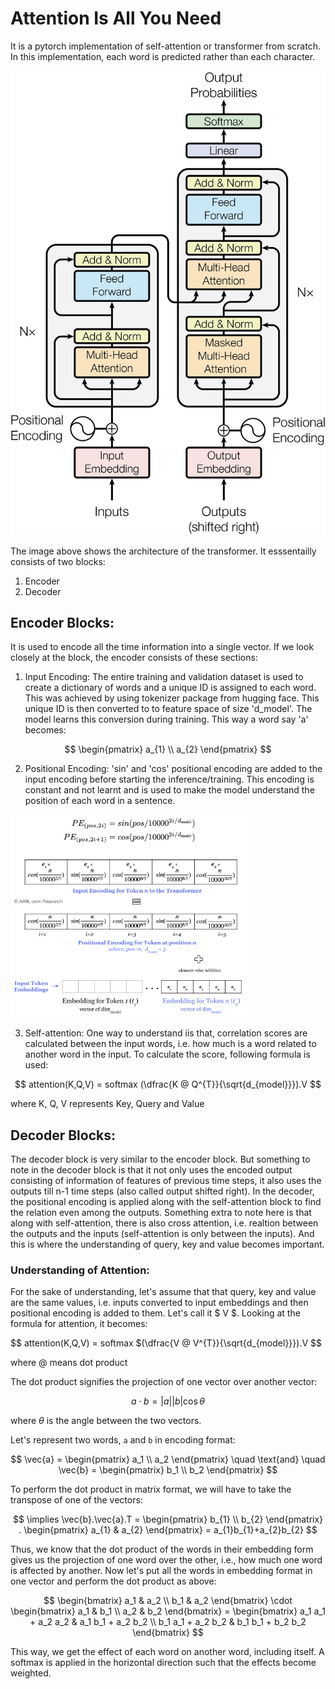 # Attention Is All You Need

It is a pytorch implementation of self-attention or transformer from scratch. In this implementation, each word is predicted rather than each character.

![alt text](images/transformer_architecture.png)

The image above shows the architecture of the transformer. It esssentailly consists of two blocks:
1. Encoder
2. Decoder

## Encoder Blocks:
It is used to encode all the time information into a single vector. If we look closely at the block, the encoder consists of these sections:
1. Input Encoding: The entire training and validation dataset is used to create a dictionary of words and a unique ID is assigned to each word. This was achieved by using tokenizer package from hugging face. This unique ID is then converted to to feature space of size 'd_model'. The model learns this conversion during training. This way a word say 'a' becomes:

$$
\begin{pmatrix} a_{1} \\ a_{2} \end{pmatrix}
$$


2. Positional Encoding:  'sin' and 'cos' positional encoding are added to the input encoding before starting the inference/training. This encoding is constant and not learnt and is used to make the model understand the position of each word in a sentence.

![alt text](images/encodings.png)

3. Self-attention: One way to understand iis that, correlation scores are calculated between the input words, i.e. how much is a word related to another word in the input. To calculate the score, following formula is used:

$$
attention(K,Q,V) = softmax (\dfrac{K @ Q^{T}}{\sqrt{d_{model}}}).V
$$

where K, Q, V represents Key, Query and Value

## Decoder Blocks:
The decoder block is very similar to the encoder block. But something to note in the decoder block is that it not only uses the encoded output consisting of information of features of previous time steps, it also uses the outputs till n-1 time steps (also called output shifted right). In the decoder, the positional encoding is applied along with the self-attention block to find the relation even among the outputs. Something extra to note here is that along with self-attention, there is also cross attention, i.e. realtion between the outputs and the inputs (self-attention is only between the inputs). And this is where the understanding of query, key and value becomes important. 

### Understanding of Attention:

For the sake of understanding, let's assume that that query, key and value are the same values, i.e. inputs converted to input embeddings and then positional encoding is added to them. Let's call it $ V $.
Looking at the formula for attention, it becomes:

$$
attention(K,Q,V) = softmax $(\dfrac{V @ V^{T}}{\sqrt{d_{model}}}).V
$$

where @ means dot product 

The dot product signifies the projection of one vector over another vector:

$$
a \cdot b = |a||b| \cos \theta
$$

where $\theta$ is the angle between the two vectors.

Let's represent two words, `a` and `b` in encoding format:

$$
\vec{a} = \begin{pmatrix} a_1 \\ a_2 \end{pmatrix} \quad \text{and} \quad \vec{b} = \begin{pmatrix} b_1 \\ b_2 \end{pmatrix}
$$

To perform the dot product in matrix format, we will have to take the transpose of one of the vectors:

$$
\implies \vec{b}.\vec{a}.T = \begin{pmatrix} b_{1} \\ b_{2} \end{pmatrix} . \begin{pmatrix} a_{1} & a_{2}  \end{pmatrix} = a_{1}b_{1}+a_{2}b_{2}
$$

Thus, we know that the dot product of the words in their embedding form gives us the projection of one word over the other, i.e., how much one word is affected by another. Now let's put all the words in embedding format in one vector and perform the dot product as above:

$$
\begin{bmatrix}
a_1 & a_2 \\
b_1 & a_2
\end{bmatrix} \cdot
\begin{bmatrix}
a_1 & b_1 \\
a_2 & b_2
\end{bmatrix} =
\begin{bmatrix}
a_1 a_1 + a_2 a_2 & a_1 b_1 + a_2 b_2 \\
b_1 a_1 + a_2 b_2 & b_1 b_1 + b_2 b_2
\end{bmatrix}
$$

This way, we get the effect of each word on another word, including itself. A softmax is applied in the horizontal direction such that the effects become weighted.